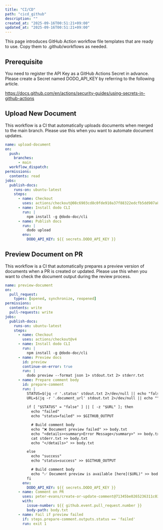 ```yaml
---
title: "CI/CD"
path: "cicd_github"
description: ""
created_at: "2025-09-16T00:51:21+09:00"
updated_at: "2025-09-16T00:51:21+09:00"
---
```


This page introduces GitHub Action workflow file templates that are ready to use.
Copy them to .github/workflows as needed.

## Prerequisite
You need to register the API Key as a GitHub Actions Secret in advance.
Please create a Secret named DODO_API_KEY by referring to the following article.

https://docs.github.com/en/actions/security-guides/using-secrets-in-github-actions

## Upload New Document
This workflow is a CI that automatically uploads documents when merged to the main branch.
Please use this when you want to automate document updates.

```yaml
name: upload-document
on:
  push:
    branches:
      - main
  workflow_dispatch:
permissions:
  contents: read
jobs: 
  publish-docs:
    runs-on: ubuntu-latest
    steps:
      - name: Checkout
        uses: actions/checkout@08c6903cd8c0fde910a37f88322edcfb5dd907a8  # v5.0.0
      - name: Install dodo CLI
        run: |
          npm install -g @dodo-doc/cli
      - name: Publish docs
        run: |
          dodo upload
        env:
          DODO_API_KEY: ${{ secrets.DODO_API_KEY }}
```

## Preview Document on PR
This workflow is a CI that automatically prepares a preview version of documents when a PR is created or updated.
Please use this when you want to check the document output during the review process.

```yaml
name: preview-document
on:
  pull_request:
    types: [opened, synchronize, reopened]
permissions:
  contents: write
  pull-requests: write
jobs: 
  publish-docs:
    runs-on: ubuntu-latest
    steps:
      - name: Checkout
        uses: actions/checkout@v4
      - name: Install dodo CLI
        run: |
          npm install -g @dodo-doc/cli
      - name: Preview docs
        id: preview
        continue-on-error: true
        run: |
          dodo preview --format json 1> stdout.txt 2> stderr.txt
      - name: Prepare comment body
        id: prepare-comment
        run: |
          STATUS=$(jq -r '.status' stdout.txt 2>/dev/null || echo "false")
          URL=$(jq -r '.document_url' stdout.txt 2>/dev/null || echo "")
      
          if [ "$STATUS" = "false" ] || [ -z "$URL" ]; then
            echo "failed"
            echo "status=failed" >> $GITHUB_OUTPUT

            # Build comment body
            echo "❌ Document preview failed" >> body.txt
            echo "<details><summary>Error Message</summary>" >> body.txt
            cat stderr.txt >> body.txt
            echo "</details>" >> body.txt

          else
            echo "success"
            echo "status=success" >> $GITHUB_OUTPUT

            # Build comment body
            echo "✅ Document preview is available [here]($URL)" >> body.txt
          fi
        env:
          DODO_API_KEY: ${{ secrets.DODO_API_KEY }}
      - name: Comment on PR
        uses: peter-evans/create-or-update-comment@71345be0265236311c031f5c7866368bd1eff043  # v4.0.0
        with:
          issue-number: ${{ github.event.pull_request.number }}
          body-path: body.txt
      - name: Fail if preview failed
        if: steps.prepare-comment.outputs.status == 'failed'
        run: exit 1
```
